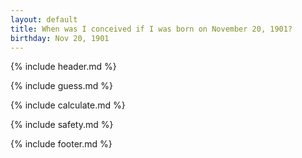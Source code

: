 ```yaml
---
layout: default
title: When was I conceived if I was born on November 20, 1901?
birthday: Nov 20, 1901
---
```


{% include header.md %}

{% include guess.md %}

{% include calculate.md %}

{% include safety.md %}

{% include footer.md %}



